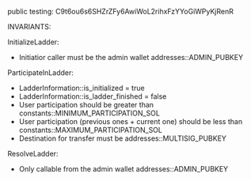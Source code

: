 public testing: C9t6ou6s6SHZrZFy6AwiWoL2rihxFzYYoGiWPyKjRenR

INVARIANTS:

InitializeLadder:

- Initiatior caller must be the admin wallet addresses::ADMIN_PUBKEY

ParticipateInLadder:

- LadderInformation::is_initialized = true
- LadderInformation::is_ladder_finished = false
- User participation should be greater than constants::MINIMUM_PARTICIPATION_SOL
- User participation (previous ones + current one) should be less than constants::MAXIMUM_PARTICIPATION_SOL
- Destination for transfer must be addresses::MULTISIG_PUBKEY

ResolveLadder:

- Only callable from the admin wallet addresses::ADMIN_PUBKEY
